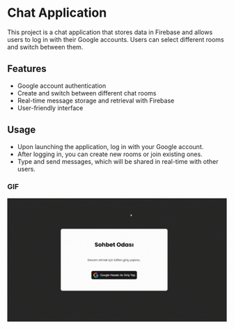 # Chat Application

This project is a chat application that stores data in Firebase and allows users to log in with their Google accounts. Users can select different rooms and switch between them.

## Features

- Google account authentication
- Create and switch between different chat rooms
- Real-time message storage and retrieval with Firebase
- User-friendly interface

## Usage

- Upon launching the application, log in with your Google account.
- After logging in, you can create new rooms or join existing ones.
- Type and send messages, which will be shared in real-time with other users.

### GIF

<img src="screen.gif" />
